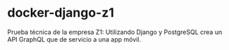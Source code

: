 # docker-django-z1
Prueba técnica de la empresa Z1: Utilizando Django y PostgreSQL crea un API GraphQL que de servicio a una app móvil.
